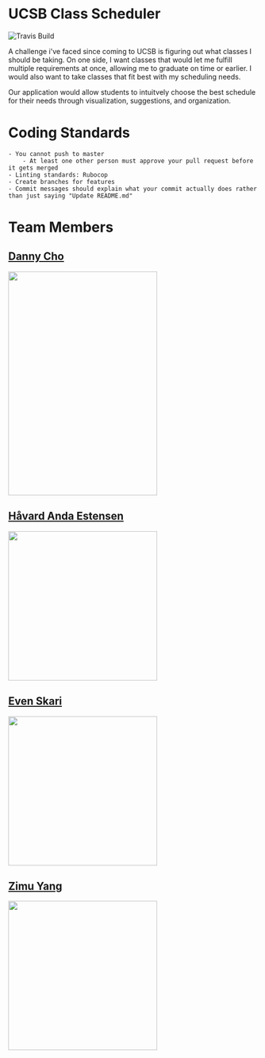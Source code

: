 # UCSB Class Scheduler

![Travis Build](https://travis-ci.org/scalableinternetservices/ucsb_class_scheduler.svg?branch=master)

A challenge i've faced since coming to UCSB is figuring out what classes I should be taking. On one side, I want classes that would let me fulfill multiple requirements at once, allowing me to graduate on time or earlier. I would also want to take classes that fit best with my scheduling needs.

Our application would allow students to intuitvely choose the best schedule for their needs through visualization, suggestions, and organization.

# Coding Standards
	- You cannot push to master
		- At least one other person must approve your pull request before it gets merged
	- Linting standards: Rubocop
	- Create branches for features
	- Commit messages should explain what your commit actually does rather than just saying "Update README.md"

# Team Members

## [Danny Cho](https://github.com/dannycho7)

<img width="300" height="450" src="https://user-images.githubusercontent.com/15878248/31421797-57622ff4-adfe-11e7-95f3-40f1e1c527f9.jpg">

## [Håvard Anda Estensen](https://github.com/estensen)

<img width="300" height="300" src="https://user-images.githubusercontent.com/9142800/31416791-55126e9e-ade0-11e7-8577-e4d0b03b4fc7.jpg">

## [Even Skari](https://github.com/evenskari)

<img width="300" height="300" src="https://avatars2.githubusercontent.com/u/11603089">

## [Zimu Yang](https://github.com/Niffery)

<img width="300" height="300" src="https://user-images.githubusercontent.com/26055040/31419466-e3651132-adf0-11e7-92d1-5648bcc4e7da.png">


